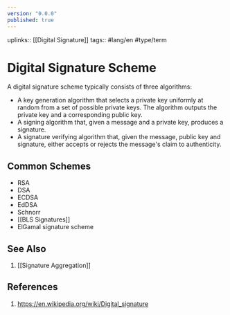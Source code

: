 ```yaml
---
version: "0.0.0"
published: true
---
```

uplinks:: [[Digital Signature]]
tags:: #lang/en #type/term 
# Digital Signature Scheme

A digital signature scheme typically consists of three algorithms:
- A key generation algorithm that selects a private key uniformly at random from a set of possible private keys. The algorithm outputs the private key and a corresponding public key.
- A signing algorithm that, given a message and a private key, produces a signature.
- A signature verifying algorithm that, given the message, public key and signature, either accepts or rejects the message's claim to authenticity.

## Common Schemes
- RSA
- DSA
- ECDSA
- EdDSA
- Schnorr
- [[BLS Signatures]]
- ElGamal signature scheme

## See Also
1. [[Signature Aggregation]]

## References
1. https://en.wikipedia.org/wiki/Digital_signature